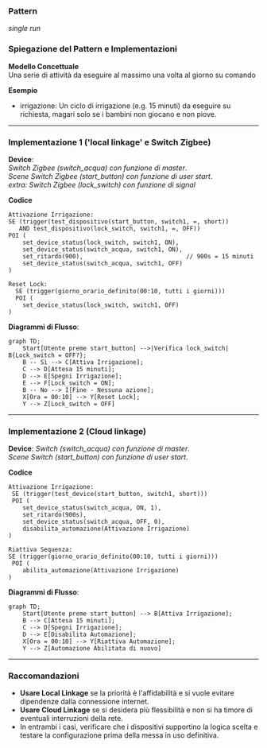 ### Pattern

*single run*

### Spiegazione del Pattern e Implementazioni

**Modello Concettuale**\
Una serie di attività da eseguire al massimo una volta al giorno su comando

**Esempio**

- irrigazione: Un ciclo di irrigazione (e.g. 15 minuti) da eseguire su richiesta, magari solo se i bambini non giocano e non piove.

---

### Implementazione 1 ('local linkage' e Switch Zigbee)

**Device**:<br>
*Switch Zigbee (switch\_acqua) con funzione di master*.<br>
*Scene Switch Zigbee (start\_button) con funzione di user start*.<br>
*extra: Switch Zigbee (lock\_switch) con funzione di signal*

**Codice**

```tuya_local
Attivazione Irrigazione:
SE (trigger(test_dispositivo(start_button, switch1, =, short))
   AND test_dispositivo(lock_switch, switch1, =, OFF))
POI (
    set_device_status(lock_switch, switch1, ON),
    set_device_status(switch_acqua, switch1, ON),
    set_ritardo(900),                             // 900s = 15 minuti
    set_device_status(switch_acqua, switch1, OFF)
)

Reset Lock:
  SE (trigger(giorno_orario_definito(00:10, tutti i giorni)))
  POI (
    set_device_status(lock_switch, switch1, OFF)
)
```

**Diagrammi di Flusso**:

```mermaid
graph TD;
    Start[Utente preme start_button] -->|Verifica lock_switch| B{Lock_switch = OFF?};
    B -- Sì --> C[Attiva Irrigazione];
    C --> D[Attesa 15 minuti];
    D --> E[Spegni Irrigazione];
    E --> F[Lock_switch = ON];
    B -- No --> I[Fine - Nessuna azione];
    X[Ora = 00:10] --> Y[Reset Lock];
    Y --> Z[Lock_switch = OFF]
```

---

### Implementazione 2 (Cloud linkage)

**Device**:
*Switch (switch\_acqua) con funzione di master*.<br>
*Scene Switch (start\_button) con funzione di user start*.<br>

**Codice**

```tuya
Attivazione Irrigazione:
 SE (trigger(test_device(start_button, switch1, short)))
 POI (
    set_device_status(switch_acqua, ON, 1),
    set_ritardo(900s),
    set_device_status(switch_acqua, OFF, 0),
    disabilita_automazione(Attivazione Irrigazione)
)

Riattiva Sequenza:
SE (trigger(giorno_orario_definito(00:10, tutti i giorni)))
 POI (
    abilita_automazione(Attivazione Irrigazione)
)
```

**Diagrammi di Flusso**:

```mermaid
graph TD;
    Start[Utente preme start_button] --> B[Attiva Irrigazione];
    B --> C[Attesa 15 minuti];
    C --> D[Spegni Irrigazione];
    D --> E[Disabilita Automazione];
    X[Ora = 00:10] --> Y[Riattiva Automazione];
    Y --> Z[Automazione Abilitata di nuovo]
```

---

### Raccomandazioni

- **Usare Local Linkage** se la priorità è l'affidabilità e si vuole evitare dipendenze dalla connessione internet.
- **Usare Cloud Linkage** se si desidera più flessibilità e non si ha timore di eventuali interruzioni della rete.
- In entrambi i casi, verificare che i dispositivi supportino la logica scelta e testare la configurazione prima della messa in uso definitiva.

